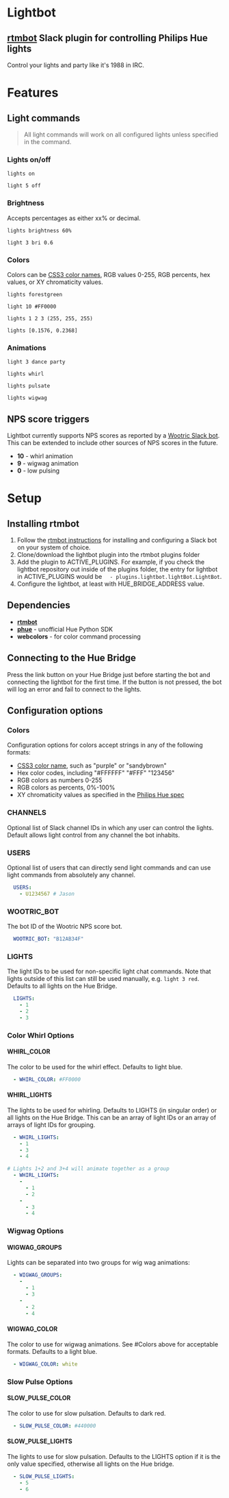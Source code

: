 Lightbot
========

## [rtmbot](https://github.com/slackhq/python-rtmbot) Slack plugin for controlling Philips Hue lights
Control your lights and party like it's 1988 in IRC.

# Features

## Light commands
> All light commands will work on all configured lights unless specified in the command.

### Lights on/off
```
lights on
```
```
light 5 off
```
### Brightness
Accepts percentages as either xx% or decimal.
```
lights brightness 60%
```
```
light 3 bri 0.6
```
### Colors
Colors can be [CSS3 color names](http://www.w3.org/TR/css3-color/#svg-color), RGB values 0-255, RGB percents, hex values, or XY chromaticity values.
```
lights forestgreen
```
```
light 10 #FF0000
```
```
lights 1 2 3 (255, 255, 255)
```
```
lights [0.1576, 0.2368]
```
### Animations
```
light 3 dance party
```
```
lights whirl
```
```
lights pulsate
```
```
lights wigwag
```

## NPS score triggers
Lightbot currently supports NPS scores as reported by a [Wootric Slack bot](http://help.wootric.com/knowledge_base/topics/how-do-i-post-my-wootric-responses-to-slack).  This can be extended to include other sources of NPS scores in the future.

* **10** - whirl animation
* **9** - wigwag animation
* **0** - low pulsing

# Setup

## Installing rtmbot
1. Follow the [rtmbot instructions](https://github.com/slackhq/python-rtmbot) for installing and configuring a Slack bot on your system of choice.
2. Clone/download the lightbot plugin into the rtmbot plugins folder
3. Add the plugin to ACTIVE_PLUGINS.  For example, if you check the lightbot repository out inside of the plugins folder, the entry for lightbot in ACTIVE_PLUGINS would be `  - plugins.lightbot.lightBot.LightBot`.
4. Configure the lightbot, at least with HUE_BRIDGE_ADDRESS value.

## Dependencies
* **[rtmbot](https://github.com/slackhq/python-rtmbot)**
* **[phue](https://github.com/studioimaginaire/phue)** - unofficial Hue Python SDK
* **webcolors** - for color command processing

## Connecting to the Hue Bridge
Press the link button on your Hue Bridge just before starting the bot and connecting the lightbot for the first time.  If the button is not pressed, the bot will log an error and fail to connect to the lights.

## Configuration options

### Colors
Configuration options for colors accept strings in any of the following formats:
* [CSS3 color name](http://www.w3.org/TR/css3-color/#svg-color), such as "purple" or "sandybrown"
* Hex color codes, including "#FFFFFF" "#FFF" "123456"
* RGB colors as numbers 0-255
* RGB colors as percents, 0%-100%
* XY chromaticity values as specified in the [Philips Hue spec](https://www.developers.meethue.com/documentation/core-concepts)

### CHANNELS
Optional list of Slack channel IDs in which any user can control the lights.  Default allows light control from any channel the bot inhabits.
### USERS
Optional list of users that can directly send light commands and can use light commands from absolutely any channel.
```YAML
  USERS:
    - U1234567 # Jason
```
### WOOTRIC_BOT
The bot ID of the Wootric NPS score bot.
```YAML
  WOOTRIC_BOT: "B12AB34F"
```
### LIGHTS
The light IDs to be used for non-specific light chat commands.  Note that lights outside of this list can still be used manually, e.g. `light 3 red`.  Defaults to all lights on the Hue Bridge.
```YAML
  LIGHTS:
    - 1
    - 2
    - 3
```
### Color Whirl Options
#### WHIRL_COLOR
The color to be used for the whirl effect.  Defaults to light blue.
```YAML
  - WHIRL_COLOR: #FF0000
```
#### WHIRL_LIGHTS
The lights to be used for whirling.  Defaults to LIGHTS (in singular order) or all lights on the Hue Bridge.  This can be an array of light IDs or an array of arrays of light IDs for grouping.
```YAML
  - WHIRL_LIGHTS:
    - 1
	- 3
	- 4
```
```YAML
# Lights 1+2 and 3+4 will animate together as a group
  - WHIRL_LIGHTS:
    -
	  - 1
	  - 2
	-
	  - 3
	  - 4
```
### Wigwag Options
#### WIGWAG_GROUPS
Lights can be separated into two groups for wig wag animations:
```YAML
  - WIGWAG_GROUPS:
    -
	  - 1
	  - 3
	-
	  - 2
	  - 4
```
#### WIGWAG_COLOR
The color to use for wigwag animations.  See #Colors above for acceptable formats.  Defaults to a light blue.
```YAML
  - WIGWAG_COLOR: white
```
### Slow Pulse Options
#### SLOW_PULSE_COLOR
The color to use for slow pulsation.  Defaults to dark red.
```YAML
  - SLOW_PULSE_COLOR: #440000
```
#### SLOW_PULSE_LIGHTS
The lights to use for slow pulsation.  Defaults to the LIGHTS option if it is the only value specified, otherwise all lights on the Hue bridge.
```YAML
  - SLOW_PULSE_LIGHTS:
    - 5
	- 6
```
